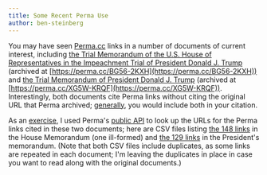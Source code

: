 ```yaml
---
title: Some Recent Perma Use
author: ben-steinberg
---
```

You may have seen [Perma.cc](https://perma.cc) links in a number of
documents of current interest, including [the Trial Memorandum of the
U.S. House of Representatives in the Impeachment Trial of President
Donald
J. Trump](https://intelligence.house.gov/uploadedfiles/in_re_president_trump_house_impeachment_trial_brief_and_sof_1.18.20.pdf)
(archived at [https://perma.cc/BG56-2KXH](https://perma.cc/BG56-2KXH))
and [the Trial Memorandum of President Donald
J. Trump](https://www.justsecurity.org/wp-content/uploads/2020/01/ukraine-clearinghouse-Trial-Memorandum-of-President-Donald-J.-Trump-january-20-2020.pdf)
(archived at
[https://perma.cc/XG5W-KRQF](https://perma.cc/XG5W-KRQF)). Interestingly,
both documents cite Perma links without citing the original URL that
Perma archived; [generally](https://perma.cc/docs#using-links), you
would include both in your citation.

As an [exercise](https://github.com/bensteinberg/pdf-perma-urls), I
used Perma's [public
API](https://perma.cc/docs/developer#developer-public-archives) to
look up the URLs for the Perma links cited in these two documents;
here are CSV files listing [the 148
links](https://lil-blog-media.s3.amazonaws.com/in_re_president_trump_house_impeachment_trial_brief_and_sof_1.18.20.csv)
in the House Memorandum (one ill-formed) and [the 129
links](https://lil-blog-media.s3.amazonaws.com/ukraine-clearinghouse-Trial-Memorandum-of-President-Donald-J.-Trump-january-20-2020.csv)
in the President's memorandum. (Note that both CSV files include
duplicates, as some links are repeated in each document; I'm leaving
the duplicates in place in case you want to read along with the
original documents.)
